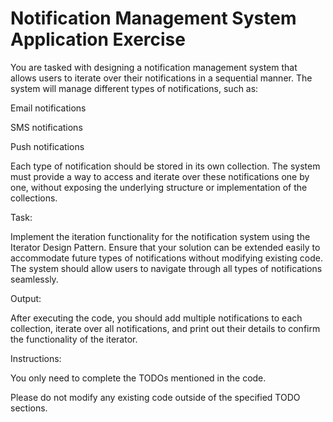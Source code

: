 # Notification Management System Application Exercise
You are tasked with designing a notification management system that allows users to iterate over their notifications in a sequential manner. The system will manage different types of notifications, such as:

Email notifications

SMS notifications

Push notifications

Each type of notification should be stored in its own collection. The system must provide a way to access and iterate over these notifications one by one, without exposing the underlying structure or implementation of the collections.



Task:

Implement the iteration functionality for the notification system using the Iterator Design Pattern. Ensure that your solution can be extended easily to accommodate future types of notifications without modifying existing code. The system should allow users to navigate through all types of notifications seamlessly.



Output:

After executing the code, you should add multiple notifications to each collection, iterate over all notifications, and print out their details to confirm the functionality of the iterator.



Instructions:

You only need to complete the TODOs mentioned in the code.

Please do not modify any existing code outside of the specified TODO sections.